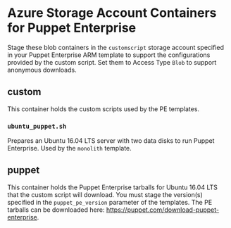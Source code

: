 # Azure Storage Account Containers for Puppet Enterprise

Stage these blob containers in the `customscript` storage account specified in
your Puppet Enterprise ARM template to support the configurations provided by
the custom script.  Set them to Access Type `Blob` to support anonymous
downloads.

## custom

This container holds the custom scripts used by the PE templates.

### `ubuntu_puppet.sh`

Prepares an Ubuntu 16.04 LTS server with two data disks to run Puppet
Enterprise.  Used by the `monolith` template.

## puppet

This container holds the Puppet Enterprise tarballs for Ubuntu 16.04 LTS that
the custom script will download.  You must stage the version(s) specified in
the `puppet_pe_version` parameter of the templates.  The PE tarballs can be
downloaded here: https://puppet.com/download-puppet-enterprise.

